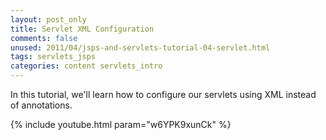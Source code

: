 ```yaml
---           
layout: post_only
title: Servlet XML Configuration
comments: false
unused: 2011/04/jsps-and-servlets-tutorial-04-servlet.html
tags: servlets_jsps
categories: content servlets_intro
---
```


In this tutorial, we'll learn how to configure our servlets using XML instead of annotations.

{% include youtube.html param="w6YPK9xunCk" %}
